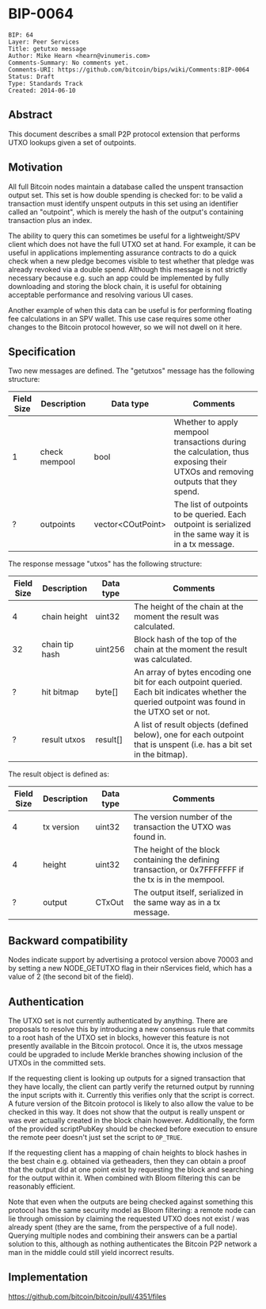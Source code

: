 # BIP-0064

    BIP: 64
    Layer: Peer Services
    Title: getutxo message
    Author: Mike Hearn <hearn@vinumeris.com>
    Comments-Summary: No comments yet.
    Comments-URI: https://github.com/bitcoin/bips/wiki/Comments:BIP-0064
    Status: Draft
    Type: Standards Track
    Created: 2014-06-10

## Abstract

This document describes a small P2P protocol extension that performs UTXO lookups given a set of outpoints.

## Motivation

All full Bitcoin nodes maintain a database called the unspent transaction output set.
This set is
how double spending is checked for: to be valid a transaction must identify unspent outputs in this
set using an identifier called an "outpoint", which is merely the hash of the output's containing
transaction plus an index.

The ability to query this can sometimes be useful for a lightweight/SPV client which does not have
the full UTXO set at hand.
For example, it can be useful in applications implementing assurance
contracts to do a quick check when a new pledge becomes visible to test whether that pledge was
already revoked via a double spend.
Although this message is not strictly necessary because e.g.
such an app could be implemented by fully downloading and storing the block chain, it is useful for
obtaining acceptable performance and resolving various UI cases.

Another example of when this data can be useful is for performing floating fee calculations in an
SPV wallet.
This use case requires some other changes to the Bitcoin protocol however, so we will
not dwell on it here.

## Specification

Two new messages are defined.
The "getutxos" message has the following structure:

| Field Size | Description | Data type | Comments |
|--|--|--|--|
| 1 | check mempool | bool | Whether to apply mempool transactions during the calculation, thus exposing their UTXOs and removing outputs that they spend. |
| ? | outpoints | vector&lt;COutPoint&gt; | The list of outpoints to be queried. Each outpoint is serialized in the same way it is in a tx message. |

The response message "utxos" has the following structure:

| Field Size | Description | Data type | Comments |
|--|--|--|--|
| 4 | chain height | uint32 | The height of the chain at the moment the result was calculated.
| 32 | chain tip hash | uint256 | Block hash of the top of the chain at the moment the result was calculated.
| ? | hit bitmap | byte[] | An array of bytes encoding one bit for each outpoint queried. Each bit indicates whether the queried outpoint was found in the UTXO set or not.
| ? | result utxos | result[] | A list of result objects (defined below), one for each outpoint that is unspent (i.e. has a bit set in the bitmap).

The result object is defined as:

| Field Size | Description | Data type | Comments |
|--|--|--|--|
| 4 | tx version | uint32 | The version number of the transaction the UTXO was found in.
| 4 | height | uint32 | The height of the block containing the defining transaction, or 0x7FFFFFFF if the tx is in the mempool.
| ? | output | CTxOut | The output itself, serialized in the same way as in a tx message.

## Backward compatibility

Nodes indicate support by advertising a protocol version above 70003 and by setting a new
NODE_GETUTXO flag in their nServices field, which has a value of 2 (the second bit of the field).

## Authentication

The UTXO set is not currently authenticated by anything.
There are proposals to resolve this by
introducing a new consensus rule that commits to a root hash of the UTXO set in blocks, however this
feature is not presently available in the Bitcoin protocol.
Once it is, the utxos message could be
upgraded to include Merkle branches showing inclusion of the UTXOs in the committed sets.

If the requesting client is looking up outputs for a signed transaction that they have locally, the
client can partly verify the returned output by running the input scripts with it.
Currently this verifies only that the script is correct.
A future version of the Bitcoin protocol is likely to also
allow the value to be checked in this way.
It does not show that the output is really unspent or was
ever actually created in the block chain however.
Additionally, the form of the provided scriptPubKey should be checked before execution to ensure the remote peer doesn't just set the script to `OP_TRUE`.

If the requesting client has a mapping of chain heights to block hashes in the best chain e.g.
obtained via getheaders, then they can obtain a proof that the output did at one point exist by
requesting the block and searching for the output within it.
When combined with Bloom filtering this
can be reasonably efficient.

Note that even when the outputs are being checked against something this protocol has the same
security model as Bloom filtering: a remote node can lie through omission by claiming the requested
UTXO does not exist / was already spent (they are the same, from the perspective of a full node).
Querying multiple nodes and combining their answers can be a partial solution to this, although as
nothing authenticates the Bitcoin P2P network a man in the middle could still yield incorrect
results.

## Implementation

https://github.com/bitcoin/bitcoin/pull/4351/files
